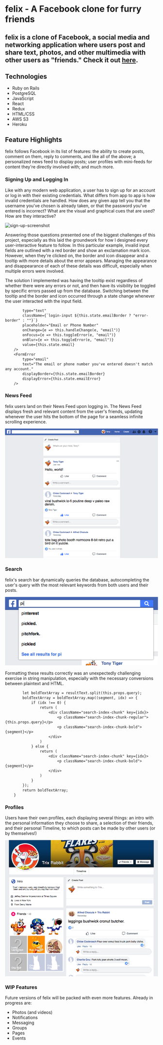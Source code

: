 # felix - A Facebook clone for furry friends

felix is a clone of Facebook, a social media and networking application where users post and share text, photos, and other multimedia with other users as "friends."
Check it out [here](https://felixfb.herokuapp.com/#/).
---

## Technologies

* Ruby on Rails
* PostgreSQL
* JavaScript
* React
* Redux
* HTML/CSS
* AWS S3
* Heroku

## Feature Highlights

felix follows Facebook in its list of features: the ability to create posts, comment on them, reply to comments, and like all of the above; a personalized news feed to display posts; user profiles with mini-feeds for content they're directly involved with; and much more.

### Signing Up and Logging In

Like with any modern web application, a user has to sign up for an account or log in with their existing credentials. What differs from app to app is how invalid credentials are handled. How does any given app tell you that the username you've chosen is already taken, or that the password you've entered is incorrect? What are the visual and graphical cues that are used? How are they interactive?

![sign-up-screenshot](https://github.com/clericl/felix/raw/master/app/assets/images/sign-up.png "Sign Up errors")

Answering those questions presented one of the biggest challenges of this project, especially as this laid the groundwork for how I designed every user-interactive feature to follow. In this particular example, invalid input fields are outlined with a red border and show an exclamation mark icon. However, when they're clicked on, the border and icon disappear and a tooltip with more details about the error appears. Managing the appearance and disappearance of each of these details was difficult, especially when multiple errors were involved.

The solution I implemented was having the tooltip exist regardless of whether there were any errors or not, and then have its visibility be toggled by specific errors passed up from the database. Switching between the tooltip and the border and icon occurred through a state change whenever the user interacted with the input field.

```<input
        type="text"
        className={`login-input ${this.state.emailBorder ? "error-border" : ""}`}
        placeholder="Email or Phone Number"
        onChange={e => this.handleChange(e, "email")}
        onFocus={e => this.toggleError(e, "email")}
        onBlur={e => this.toggleError(e, "email")}
        value={this.state.email}
    />
    <FormError
        type="email"
        text="The email or phone number you've entered doesn't match any account."
        displayBorder={this.state.emailBorder}
        displayError={this.state.emailError}
    />
```

### News Feed

felix users land on their News Feed upon logging in. The News Feed displays fresh and relevant content from the user's friends, updating whenever the user hits the bottom of the page for a seamless infinite scrolling experience.

![news-feed-screenshot](https://github.com/clericl/felix/raw/master/app/assets/images/news_feed.png "News Feed")

### Search

felix's search bar dynamically queries the database, autocompleting the user's query with the most relevant keywords from both users and their posts.

![search-screenshot](https://github.com/clericl/felix/raw/master/app/assets/images/search.png "Search")

Formatting these results correctly was an unexpectedly challenging exercise in string manipulation, especially with the necessary conversions between plaintext and HTML.

``` formatSearchResults(resultText) {
        let boldTextArray = resultText.split(this.props.query);
        boldTextArray = boldTextArray.map((segment, idx) => {
            if (idx !== 0) {
                return (
                    <div className="search-index-chunk" key={idx}>
                        <p className="search-index-chunk-regular">{this.props.query}</p>
                        <p className="search-index-chunk-bold">{segment}</p>
                    </div>
                )
            } else {
                return (
                    <div className="search-index-chunk" key={idx}>
                        <p className="search-index-chunk-bold">{segment}</p>
                    </div>
                )
            }
        });
        return boldTextArray;
    }
```

### Profiles

Users have their own profiles, each displaying several things: an intro with the personal information they choose to share, a selection of their friends, and their personal Timeline, to which posts can be made by other users (or by themselves!)

![profile-screenshot](https://github.com/clericl/felix/raw/master/app/assets/images/profile.png "Profile")

### WIP Features

Future versions of felix will be packed with even more features. Already in progress are:

* Photos (and videos)
* Notifications
* Messaging
* Groups
* Pages
* Events